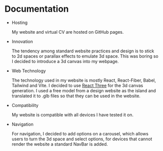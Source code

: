 # Documentation
- Hosting

  My website and virtual CV are hosted on GitHub pages.
- Innovation

  The tendency among standard website practices and design is to stick to 2d spaces or parallax effects to emulate 3d space. This was boring so I decided to introduce a 3d canvas into my webpage.
- Web Technology

  The technology used in my website is mostly React, React-Fiber, Babel, Tailwind and Vite. I decided to use [React Three](https://docs.pmnd.rs/react-three-fiber/getting-started/introduction) for the 3d canvas generation. I used a free model from a design website as the island and translated it to .glb files so that they can be used in the website.
- Compatibility

  My website is compatible with all devices I have tested it on.
- Navigation

  For navigation, I decided to add options on a carousel, which allows users to turn the 3d space and select options, for devices that cannot render the website a standard NavBar is added.
